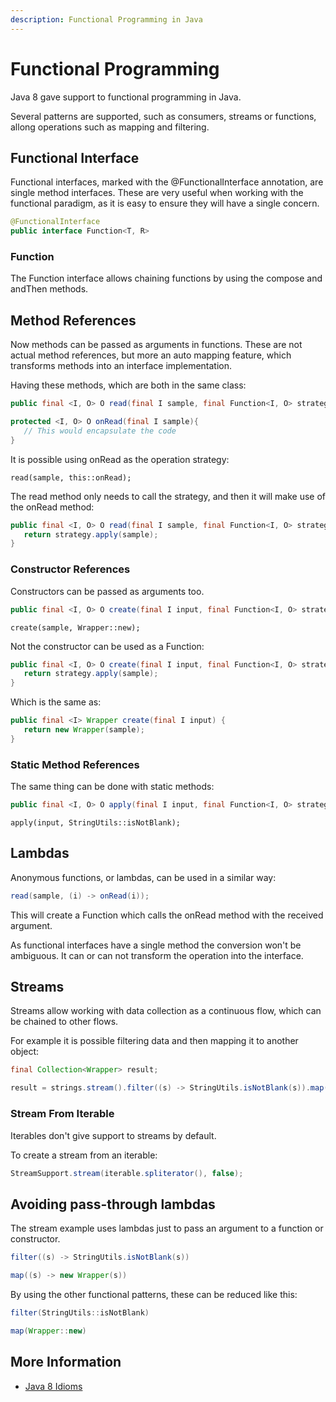 ```yaml
---
description: Functional Programming in Java
---
```


# Functional Programming

Java 8 gave support to functional programming in Java.

Several patterns are supported, such as consumers, streams or functions, allong operations such as mapping and filtering.

## Functional Interface

Functional interfaces, marked with the @FunctionalInterface annotation, are single method interfaces. These are very useful when working with the functional paradigm, as it is easy to ensure they will have a single concern.

```java
@FunctionalInterface
public interface Function<T, R>
```

### Function

The Function interface allows chaining functions by using the compose and andThen methods.

## Method References

Now methods can be passed as arguments in functions. These are not actual method references, but more an auto mapping feature, which transforms methods into an interface implementation.

Having these methods, which are both in the same class:

```java
public final <I, O> O read(final I sample, final Function<I, O> strategy);

protected <I, O> O onRead(final I sample){
   // This would encapsulate the code
}
```

It is possible using onRead as the operation strategy:

```
read(sample, this::onRead);
```

The read method only needs to call the strategy, and then it will make use of the onRead method:

```java
public final <I, O> O read(final I sample, final Function<I, O> strategy) {
   return strategy.apply(sample);
}
```

### Constructor References

Constructors can be passed as arguments too.

```java
public final <I, O> O create(final I input, final Function<I, O> strategy);
```

```
create(sample, Wrapper::new);
```

Not the constructor can be used as a Function:

```java
public final <I, O> O create(final I input, final Function<I, O> strategy) {
   return strategy.apply(sample);
}
```

Which is the same as:

```java
public final <I> Wrapper create(final I input) {
   return new Wrapper(sample);
}
```

### Static Method References

The same thing can be done with static methods:

```java
public final <I, O> O apply(final I input, final Function<I, O> strategy);
```

```
apply(input, StringUtils::isNotBlank);
```

## Lambdas

Anonymous functions, or lambdas, can be used in a similar way:

```java
read(sample, (i) -> onRead(i));
```

This will create a Function which calls the onRead method with the received argument.

As functional interfaces have a single method the conversion won't be ambiguous. It can or can not transform the operation into the interface.

## Streams

Streams allow working with data collection as a continuous flow, which can be chained to other flows.

For example it is possible filtering data and then mapping it to another object:

```java
final Collection<Wrapper> result;

result = strings.stream().filter((s) -> StringUtils.isNotBlank(s)).map((s) -> new Wrapper(s)).collect(Collectors.toList());
```

### Stream From Iterable

Iterables don't give support to streams by default.

To create a stream from an iterable:

```java
StreamSupport.stream(iterable.spliterator(), false);
```

## Avoiding pass-through lambdas

The stream example uses lambdas just to pass an argument to a function or constructor.

```java
filter((s) -> StringUtils.isNotBlank(s))
```

```java
map((s) -> new Wrapper(s))
```

By using the other functional patterns, these can be reduced like this:

```java
filter(StringUtils::isNotBlank)
```

```java
map(Wrapper::new)
```

## More Information

* [Java 8 Idioms](https://www.ibm.com/developerworks/java/library/j-java8idioms5/index.html)



